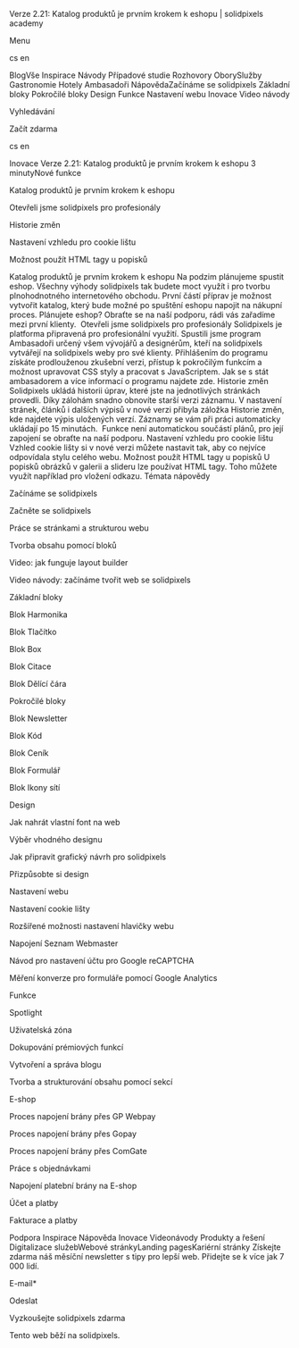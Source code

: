 <p>Verze 2.21: Katalog produktů je prvním krokem k eshopu | solidpixels academy</p>
<p>Menu</p>
<p>cs en</p>
<p>BlogVše Inspirace Návody Případové studie Rozhovory OborySlužby Gastronomie Hotely Ambasadoři NápovědaZačínáme se solidpixels Základní bloky Pokročilé bloky Design Funkce Nastavení webu Inovace Video návody</p>
<p>Vyhledávání</p>
<p>Začít zdarma</p>
<p>cs en</p>
<p>Inovace
Verze 2.21: Katalog produktů je prvním krokem k eshopu
3 minutyNové funkce</p>
<p>Katalog produktů je prvním krokem k eshopu</p>
<p>Otevřeli jsme solidpixels pro profesionály</p>
<p>Historie změn</p>
<p>Nastavení vzhledu pro cookie lištu</p>
<p>Možnost použít HTML tagy u popisků</p>
<p>Katalog produktů je prvním krokem k eshopu
Na podzim plánujeme spustit eshop. Všechny výhody solidpixels tak budete moct využít i pro tvorbu plnohodnotného internetového obchodu. První částí příprav je možnost vytvořit katalog, který bude možné po spuštění eshopu napojit na nákupní proces. 
Plánujete eshop? Obraťte se na naší podporu, rádi vás zařadíme mezi první klienty. 
Otevřeli jsme solidpixels pro profesionály
Solidpixels je platforma připravená pro profesionální využití. Spustili jsme program Ambasadoři určený všem vývojářů a designérům, kteří na solidpixels vytvářejí na solidpixels weby pro své klienty. Přihlášením do programu získáte prodlouženou zkušební verzi, přístup k pokročilým funkcím a možnost upravovat CSS styly a pracovat s JavaScriptem.
Jak se s stát ambasadorem a více informací o programu najdete zde.
Historie změn
Solidpixels ukládá historii úprav, které jste na jednotlivých stránkách provedli. Díky zálohám snadno obnovíte starší verzi záznamu. V nastavení stránek, článků i dalších výpisů v nové verzi přibyla záložka Historie změn, kde najdete výpis uložených verzí. Záznamy se vám při práci automaticky ukládají po 15 minutách. 
Funkce není automatickou součástí plánů, pro její zapojení se obraťte na naší podporu.
Nastavení vzhledu pro cookie lištu
Vzhled cookie lišty si v nové verzi můžete nastavit tak, aby co nejvíce odpovídala stylu celého webu.
Možnost použít HTML tagy u popisků
U popisků obrázků v galerii a slideru lze používat HTML tagy. Toho můžete využít například pro vložení odkazu.
Témata nápovědy</p>
<p>Začínáme se solidpixels</p>
<p>Začněte se solidpixels</p>
<p>Práce se stránkami a strukturou webu</p>
<p>Tvorba obsahu pomocí bloků</p>
<p>Video: jak funguje layout builder </p>
<p>Video návody: začínáme tvořit web se solidpixels</p>
<p>Základní bloky</p>
<p>Blok Harmonika</p>
<p>Blok Tlačítko</p>
<p>Blok Box</p>
<p>Blok Citace</p>
<p>Blok Dělící čára</p>
<p>Pokročilé bloky</p>
<p>Blok Newsletter</p>
<p>Blok Kód</p>
<p>Blok Ceník</p>
<p>Blok Formulář</p>
<p>Blok Ikony sítí</p>
<p>Design</p>
<p>Jak nahrát vlastní font na web</p>
<p>Výběr vhodného designu</p>
<p>Jak připravit grafický návrh pro solidpixels</p>
<p>Přizpůsobte si design</p>
<p>Nastavení webu</p>
<p>Nastavení cookie lišty</p>
<p>Rozšířené možnosti nastavení hlavičky webu</p>
<p>Napojení Seznam Webmaster</p>
<p>Návod pro nastavení účtu pro Google reCAPTCHA</p>
<p>Měření konverze pro formuláře pomocí Google Analytics</p>
<p>Funkce</p>
<p>Spotlight</p>
<p>Uživatelská zóna</p>
<p>Dokupování prémiových funkcí</p>
<p>Vytvoření a správa blogu</p>
<p>Tvorba a strukturování obsahu pomocí sekcí</p>
<p>E-shop</p>
<p>Proces napojení brány přes GP Webpay</p>
<p>Proces napojení brány přes Gopay</p>
<p>Proces napojení brány přes ComGate</p>
<p>Práce s objednávkami</p>
<p>Napojení platební brány na E-shop</p>
<p>Účet a platby</p>
<p>Fakturace a platby</p>
<p>Podpora
 Inspirace
Nápověda
Inovace
Videonávody
 Produkty a řešení
 Digitalizace služebWebové stránkyLanding pagesKariérní stránky Získejte zdarma náš měsíční newsletter s tipy pro lepší web. Přidejte se k více jak 7 000 lidí.</p>
<p>E-mail*</p>
<p>Odeslat</p>
<p>Vyzkoušejte solidpixels zdarma</p>
<p>Tento web běží na solidpixels.</p>